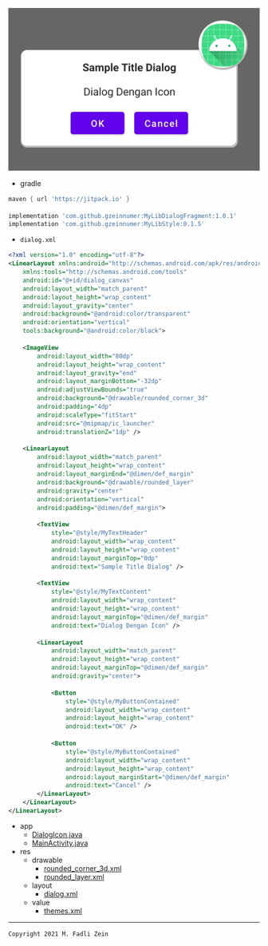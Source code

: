 <p align="center">
  <img src="https://github.com/gzeinnumer/DialogWithIcon/blob/master/preview/example1.jpg"/>
</p>

- gradle
```gradle
maven { url 'https://jitpack.io' }

implementation 'com.github.gzeinnumer:MyLibDialogFragment:1.0.1'
implementation 'com.github.gzeinnumer:MyLibStyle:0.1.5'
```

- `dialog.xml`
```xml
<?xml version="1.0" encoding="utf-8"?>
<LinearLayout xmlns:android="http://schemas.android.com/apk/res/android"
    xmlns:tools="http://schemas.android.com/tools"
    android:id="@+id/dialog_canvas"
    android:layout_width="match_parent"
    android:layout_height="wrap_content"
    android:layout_gravity="center"
    android:background="@android:color/transparent"
    android:orientation="vertical"
    tools:background="@android:color/black">

    <ImageView
        android:layout_width="80dp"
        android:layout_height="wrap_content"
        android:layout_gravity="end"
        android:layout_marginBottom="-32dp"
        android:adjustViewBounds="true"
        android:background="@drawable/rounded_corner_3d"
        android:padding="4dp"
        android:scaleType="fitStart"
        android:src="@mipmap/ic_launcher"
        android:translationZ="1dp" />

    <LinearLayout
        android:layout_width="match_parent"
        android:layout_height="wrap_content"
        android:layout_marginEnd="@dimen/def_margin"
        android:background="@drawable/rounded_layer"
        android:gravity="center"
        android:orientation="vertical"
        android:padding="@dimen/def_margin">

        <TextView
            style="@style/MyTextHeader"
            android:layout_width="wrap_content"
            android:layout_height="wrap_content"
            android:layout_marginTop="0dp"
            android:text="Sample Title Dialog" />

        <TextView
            style="@style/MyTextContent"
            android:layout_width="wrap_content"
            android:layout_height="wrap_content"
            android:layout_marginTop="@dimen/def_margin"
            android:text="Dialog Dengan Icon" />

        <LinearLayout
            android:layout_width="match_parent"
            android:layout_height="wrap_content"
            android:layout_marginTop="@dimen/def_margin"
            android:gravity="center">

            <Button
                style="@style/MyButtonContained"
                android:layout_width="wrap_content"
                android:layout_height="wrap_content"
                android:text="OK" />

            <Button
                style="@style/MyButtonContained"
                android:layout_width="wrap_content"
                android:layout_height="wrap_content"
                android:layout_marginStart="@dimen/def_margin"
                android:text="Cancel" />
        </LinearLayout>
    </LinearLayout>
</LinearLayout>
```

- app
  - [DialogIcon.java](https://github.com/gzeinnumer/DialogWithIcon/blob/master/app/src/main/java/com/gzeinnumer/dialogwithicon/DialogIcon.java)
  - [MainActivity.java](https://github.com/gzeinnumer/DialogWithIcon/blob/master/app/src/main/java/com/gzeinnumer/dialogwithicon/MainActivity.java)
- res
  - drawable
    - [rounded_corner_3d.xml](https://github.com/gzeinnumer/DialogWithIcon/blob/master/app/src/main/res/drawable/rounded_corner_3d.xml)
    - [rounded_layer.xml](https://github.com/gzeinnumer/DialogWithIcon/blob/master/app/src/main/res/drawable/rounded_layer.xml)
  - layout
    - [dialog.xml](https://github.com/gzeinnumer/DialogWithIcon/blob/master/app/src/main/res/layout/dialog.xml)
  - value
    - [themes.xml](https://github.com/gzeinnumer/DialogWithIcon/blob/master/app/src/main/res/values/themes.xml)

---

```
Copyright 2021 M. Fadli Zein
```